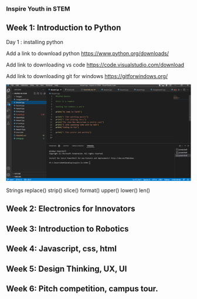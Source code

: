 ### Inspire Youth in STEM

## Week 1: Introduction to Python
Day 1 : installing python

Add a link to download python
https://www.python.org/downloads/

Add link to downloading vs code
https://code.visualstudio.com/download

Add link to downloading git for windows
https://gitforwindows.org/


![lesson1](./Images/lesson1.PNG)

Strings
    replace()
    strip()
    slice()
    format()
    upper()
    lower()
    len()



## Week 2: Electronics for Innovators

## Week 3: Introduction to Robotics

## Week 4: Javascript, css, html

## Week 5: Design Thinking, UX, UI

## Week 6: Pitch competition, campus tour.